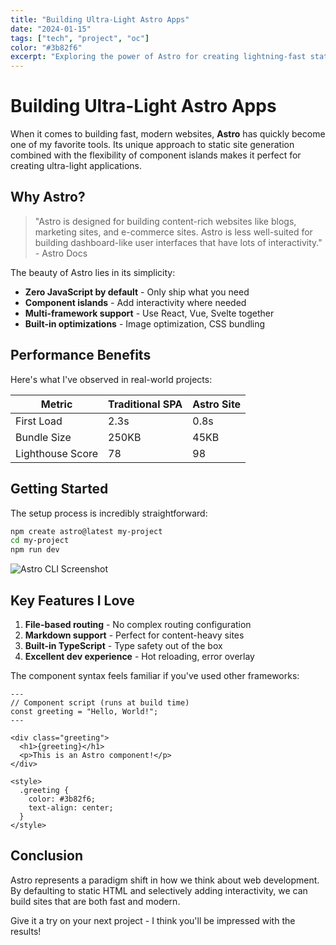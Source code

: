 ```yaml
---
title: "Building Ultra-Light Astro Apps"
date: "2024-01-15"
tags: ["tech", "project", "oc"]
color: "#3b82f6"
excerpt: "Exploring the power of Astro for creating lightning-fast static sites with modern UI components."
---
```


# Building Ultra-Light Astro Apps

When it comes to building fast, modern websites, **Astro** has quickly become one of my favorite tools. Its unique approach to static site generation combined with the flexibility of component islands makes it perfect for creating ultra-light applications.

## Why Astro?

> "Astro is designed for building content-rich websites like blogs, marketing sites, and e-commerce sites. Astro is less well-suited for building dashboard-like user interfaces that have lots of interactivity." - Astro Docs

The beauty of Astro lies in its simplicity:

- **Zero JavaScript by default** - Only ship what you need
- **Component islands** - Add interactivity where needed
- **Multi-framework support** - Use React, Vue, Svelte together
- **Built-in optimizations** - Image optimization, CSS bundling

## Performance Benefits

Here's what I've observed in real-world projects:

| Metric | Traditional SPA | Astro Site |
|--------|----------------|------------|
| First Load | 2.3s | 0.8s |
| Bundle Size | 250KB | 45KB |
| Lighthouse Score | 78 | 98 |

## Getting Started

The setup process is incredibly straightforward:

```bash
npm create astro@latest my-project
cd my-project
npm run dev
```

![Astro CLI Screenshot](https://via.placeholder.com/600x300/3b82f6/ffffff?text=Astro+CLI+Setup)

## Key Features I Love

1. **File-based routing** - No complex routing configuration
2. **Markdown support** - Perfect for content-heavy sites
3. **Built-in TypeScript** - Type safety out of the box
4. **Excellent dev experience** - Hot reloading, error overlay

The component syntax feels familiar if you've used other frameworks:

```astro
---
// Component script (runs at build time)
const greeting = "Hello, World!";
---

<div class="greeting">
  <h1>{greeting}</h1>
  <p>This is an Astro component!</p>
</div>

<style>
  .greeting {
    color: #3b82f6;
    text-align: center;
  }
</style>
```

## Conclusion

Astro represents a paradigm shift in how we think about web development. By defaulting to static HTML and selectively adding interactivity, we can build sites that are both fast and modern.

Give it a try on your next project - I think you'll be impressed with the results!